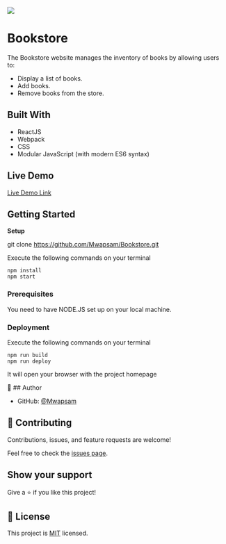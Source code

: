 ![](https://img.shields.io/badge/Microverse-blueviolet)

# Bookstore

The Bookstore website manages the inventory of books by allowing users to:

- Display a list of books.
- Add books.
- Remove books from the store.

## Built With

- ReactJS
- Webpack
- CSS
- Modular JavaScript (with modern ES6 syntax)

## Live Demo

[Live Demo Link](##)

## Getting Started

**Setup**

git clone https://github.com/Mwapsam/Bookstore.git

Execute the following commands on your terminal
```
npm install
npm start
```

### Prerequisites

You need to have NODE.JS set up on your local machine.


### Deployment

Execute the following commands on your terminal

```
npm run build
npm run deploy
```

It will open your browser with the project homepage

👤 ## Author

- GitHub: [@Mwapsam](https://github.com/Mwapsam)

## 🤝 Contributing

Contributions, issues, and feature requests are welcome!

Feel free to check the [issues page](../../issues/).

## Show your support

Give a ⭐️ if you like this project!

## 📝 License

This project is [MIT](./MIT.md) licensed.